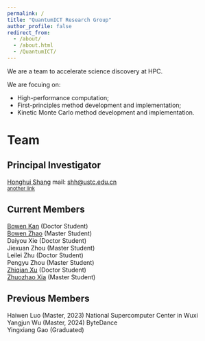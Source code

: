 ```yaml
---
permalink: /
title: "QuantumICT Research Group"
author_profile: false
redirect_from: 
  - /about/
  - /about.html
  - /QuantumICT/
---
```


We are a team to accelerate science discovery at HPC.  

We are focuing on:

- High-performance computation;
- First-principles method development and implementation;
- Kinetic Monte Carlo method development and implementation.

# Team

## Principal Investigator

[Honghui Shang](http://www.hfnl.ustc.edu.cn/detail?id=21014) mail: shh@ustc.edu.cn  
<sub>[another link](https://faculty.ustc.edu.cn/shanghonghui/en/index.htm)</sub>  
   

## Current Members 
[Bowen Kan](/members/kanbowen) (Doctor Student)  
[Bowen Zhao](/members/zhaobowen) (Master Student)  
Daiyou Xie (Doctor Student)  
Jiexuan Zhou (Master Student)  
Leilei Zhu (Doctor Student)  
Pengyu Zhou (Master Student)  
[Zhiqian Xu](/members/xuzhiqian) (Doctor Student)  
[Zhuozhao Xia](https://xiazhuozhao.com) (Master Student)  

## Previous Members
Haiwen Luo (Master, 2023) National Supercomputer Center in Wuxi  
Yangjun Wu (Master, 2024) ByteDance  
Yingxiang Gao (Graduated)  

<!-- # Publication
[Our latest publications](/publication/pub_other.html) -->

<!-- [Old version](https://quantumict.github.io/QuantumICT/publication/publications). -->

<!-- # Album
[Our colorful life and memorable moments](/album/index).

# Blog
[Our blogs include tutorials and development logs](/blog/). -->

<!-- # Group Meeting -->
<!-- [Our group meeting records](https://quantumict.github.io/QuantumICT/group_meeting).-->
